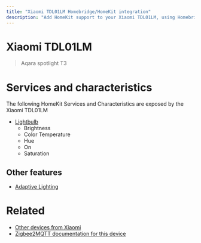 ```yaml
---
title: "Xiaomi TDL01LM Homebridge/HomeKit integration"
description: "Add HomeKit support to your Xiaomi TDL01LM, using Homebridge, Zigbee2MQTT and homebridge-z2m."
---
```

<!---
This file has been GENERATED using src/docgen/docgen.ts
DO NOT EDIT THIS FILE MANUALLY!
-->
# Xiaomi TDL01LM
> Aqara spotlight T3


# Services and characteristics
The following HomeKit Services and Characteristics are exposed by
the Xiaomi TDL01LM

* [Lightbulb](../../light.md)
  * Brightness
  * Color Temperature
  * Hue
  * On
  * Saturation

## Other features
* [Adaptive Lighting](../../light.md)

# Related
* [Other devices from Xiaomi](../index.md#xiaomi)
* [Zigbee2MQTT documentation for this device](https://www.zigbee2mqtt.io/devices/TDL01LM.html)